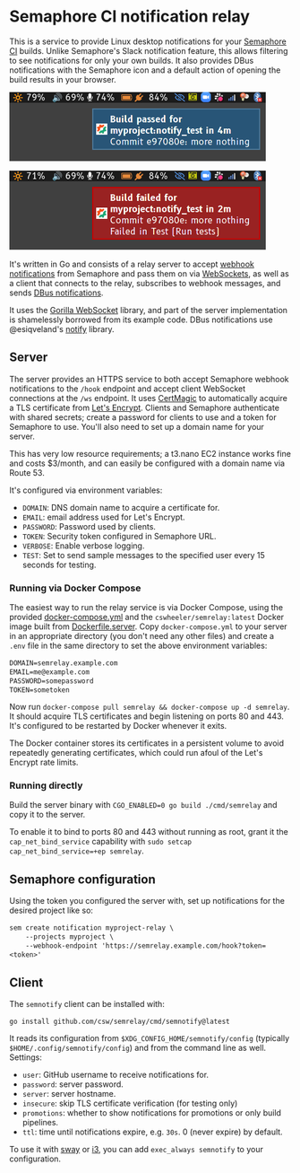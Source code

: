 Semaphore CI notification relay
===============================

This is a service to provide Linux desktop notifications for your [Semaphore CI][semaphore] builds. Unlike Semaphore's Slack notification feature, this allows filtering to see notifications for only your own builds. It also provides DBus notifications with the Semaphore icon and a default action of opening the build results in your browser.

![Example success](success_screenshot.png)

![Example failure](failure_screenshot.png)

It's written in Go and consists of a relay server to accept [webhook notifications][sem-webhook] from Semaphore and pass them on via [WebSockets][], as well as a client that connects to the relay, subscribes to webhook messages, and sends [DBus notifications][notifications].

It uses the [Gorilla WebSocket][gorilla-ws] library, and part of the server implementation is shamelessly borrowed from its example code. DBus notifications use @esiqveland's [notify][] library.

## Server

The server provides an HTTPS service to both accept Semaphore webhook notifications to the `/hook` endpoint and accept client WebSocket connections at the `/ws` endpoint. It uses [CertMagic][] to automatically acquire a TLS certificate from [Let's Encrypt][letsencrypt]. Clients and Semaphore authenticate with shared secrets; create a password for clients to use and a token for Semaphore to use. You'll also need to set up a domain name for your server.

This has very low resource requirements; a t3.nano EC2 instance works fine and costs $3/month, and can easily be configured with a domain name via Route 53.

It's configured via environment variables:
- `DOMAIN`: DNS domain name to acquire a certificate for.
- `EMAIL`: email address used for Let's Encrypt.
- `PASSWORD`: Password used by clients.
- `TOKEN`: Security token configured in Semaphore URL.
- `VERBOSE`: Enable verbose logging.
- `TEST`: Set to send sample messages to the specified user every 15 seconds for testing.

### Running via Docker Compose

The easiest way to run the relay service is via Docker Compose, using the provided [docker-compose.yml](docker-compose.yml) and the `cswheeler/semrelay:latest` Docker image built from [Dockerfile.server](docker/Dockerfile.server). Copy `docker-compose.yml` to your server in an appropriate directory (you don't need any other files) and create a `.env` file in the same directory to set the above environment variables:

```
DOMAIN=semrelay.example.com
EMAIL=me@example.com
PASSWORD=somepassword
TOKEN=sometoken
```

Now run `docker-compose pull semrelay && docker-compose up -d semrelay`. It should acquire TLS certificates and begin listening on ports 80 and 443. It's configured to be restarted by Docker whenever it exits.

The Docker container stores its certificates in a persistent volume to avoid repeatedly generating certificates, which could run afoul of the Let's Encrypt rate limits.

### Running directly

Build the server binary with `CGO_ENABLED=0 go build ./cmd/semrelay` and copy it to the server.

To enable it to bind to ports 80 and 443 without running as root, grant it the `cap_net_bind_service` capability with `sudo setcap cap_net_bind_service=+ep semrelay`.

## Semaphore configuration

Using the token you configured the server with, set up notifications for the desired project like so:

``` shell
sem create notification myproject-relay \
    --projects myproject \
    --webhook-endpoint 'https://semrelay.example.com/hook?token=<token>'
```

## Client

The `semnotify` client can be installed with:

``` shell
go install github.com/csw/semrelay/cmd/semnotify@latest
```

It reads its configuration from `$XDG_CONFIG_HOME/semnotify/config` (typically `$HOME/.config/semnotify/config`) and from the command line as well. Settings:
- `user`: GitHub username to receive notifications for.
- `password`: server password.
- `server`: server hostname.
- `insecure`: skip TLS certificate verification (for testing only)
- `promotions`: whether to show notifications for promotions or only build pipelines.
- `ttl`: time until notifications expire, e.g. `30s`. 0 (never expire) by default.

To use it with [sway][] or [i3][], you can add `exec_always semnotify` to your configuration.

[semaphore]: https://semaphoreci.com/
[sem-webhook]: https://docs.semaphoreci.com/essentials/webhook-notifications/
[websockets]: https://en.wikipedia.org/wiki/WebSocket
[gorilla-ws]: https://github.com/gorilla/websocket
[notify]: https://github.com/esiqveland/notify
[certmagic]: https://github.com/caddyserver/certmagic
[notifications]: https://wiki.archlinux.org/title/Desktop_notifications
[letsencrypt]: https://letsencrypt.org/
[sway]: https://swaywm.org/
[i3]: https://i3wm.org/
